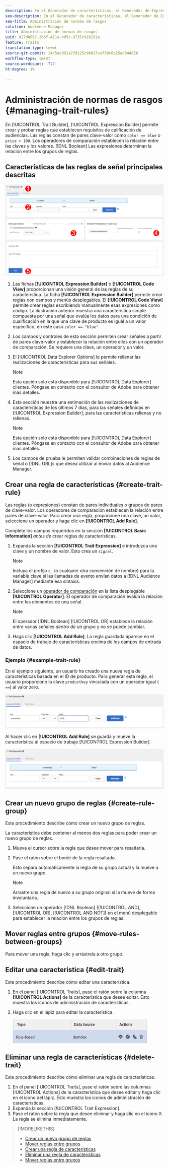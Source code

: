 ```yaml
---
description: En el Generador de características, el Generador de Expresiones permite crear y probar reglas que establecen requisitos de cualificación de audiencias. Las reglas constan de pares de clave-valor como "color == azul" o "precio &gt; 100". Los operadores de comparación establecen la relación entre las claves y los valores. Las expresiones booleanas determinan la relación entre los grupos de reglas.
seo-description: En el Generador de características, el Generador de Expresiones permite crear y probar reglas que establecen requisitos de cualificación de audiencias. Las reglas constan de pares de clave-valor como "color == azul" o "precio &gt; 100". Los operadores de comparación establecen la relación entre las claves y los valores. Las expresiones booleanas determinan la relación entre los grupos de reglas.
seo-title: Administración de normas de rasgos
solution: Audience Manager
title: Administración de normas de rasgos
uuid: 827d4567-2b6f-411e-bd5c-9735c916291a
feature: Traits
translation-type: tm+mt
source-git-commit: 14c5ac091a27d125c96d17ce750c6e25ad844856
workflow-type: tm+mt
source-wordcount: '727'
ht-degree: 1%

---
```



# Administración de normas de rasgos {#managing-trait-rules}

En [!UICONTROL Trait Builder], [!UICONTROL Expression Builder] permite crear y probar reglas que establecen requisitos de calificación de audiencias. Las reglas constan de pares clave-valor como `color == blue` o `price > 100`. Los operadores de comparación establecen la relación entre las claves y los valores. [!DNL Boolean] Las expresiones determinan la relación entre los grupos de reglas.

<!-- c_tb_rules.xml -->

## Características de las reglas de señal principales descritas

![](assets/manage-trait-rules.png)

1. Las fichas **[!UICONTROL Expression Builder]** o **[!UICONTROL Code View]** proporcionan una visión general de las reglas de su característica. La ficha **[!UICONTROL Expression Builder]** permite crear reglas con campos y menús desplegables. El **[!UICONTROL Code View]** permite crear reglas escribiendo manualmente esas expresiones como código. La ilustración anterior muestra una característica simple compuesta por una señal que evalúa los datos para una condición de cualificación en la que una clave de producto es igual a un valor específico, en este caso `color == "blue"`.

1. Los campos y controles de esta sección permiten crear señales a partir de pares clave-valor y establecer la relación entre ellos con un operador de comparación. Se requiere una clave, un operador y un valor.
1. El [!UICONTROL Data Explorer Options] le permite rellenar las realizaciones de características para sus señales.

   >[!NOTE]
   >
   >Esta opción solo está disponible para [!UICONTROL Data Explorer] clientes. Póngase en contacto con el consultor de Adobe para obtener más detalles.

1. Esta sección muestra una estimación de las realizaciones de características de los últimos 7 días, para las señales definidas en [!UICONTROL Expression Builder], para las características rellenas y no rellenas.

   >[!NOTE]
   >
   >Esta opción solo está disponible para [!UICONTROL Data Explorer] clientes. Póngase en contacto con el consultor de Adobe para obtener más detalles.

1. Los campos de prueba le permiten validar combinaciones de reglas de señal o [!DNL URL]s que desea utilizar al enviar datos al Audience Manager.

## Crear una regla de características {#create-trait-rule}

Las reglas (o expresiones) constan de pares individuales o grupos de pares de clave-valor. Los operadores de comparación establecen la relación entre pares de clave-valor. Para crear una regla, proporcione una clave, un valor, seleccione un operador y haga clic en **[!UICONTROL Add Rule]**.

<!-- t_tb_create_rules.xml -->

Complete los campos requeridos en la sección **[!UICONTROL Basic Information]** *antes de* crear reglas de características.

1. Expanda la sección **[!UICONTROL Trait Expression]** e introduzca una clave y un nombre de valor. Esto crea un *`signal`*.

   >[!NOTE]
   >
   >Incluya el prefijo `c_` (o cualquier otra convención de nombre) para la variable clave si las llamadas de evento envían datos a [!DNL Audience Manager] mediante esa sintaxis.

1. Seleccione un [operador de comparación](../../features/traits/trait-comparison-operators.md) en la lista desplegable **[!UICONTROL Operator]**. El operador de comparación evalúa la relación entre los elementos de una señal.

   >[!NOTE]
   >
   >El operador [!DNL Boolean] [!UICONTROL OR] establece la relación entre varias señales *dentro de* un grupo y no se puede cambiar.

1. Haga clic **[!UICONTROL Add Rule]**. La regla guardada aparece en el espacio de trabajo de características encima de los campos de entrada de datos.

### Ejemplo {#example-trait-rule}

En el ejemplo siguiente, un usuario ha creado una nueva regla de características basada en el ID de producto. Para generar esta regla, el usuario proporcionó la clave `productkey` vinculada con un operador igual ( `==`) al valor `2093`.

![](assets/tb_sample_rule1.png)

Al hacer clic en **[!UICONTROL Add Rule]** se guarda y mueve la característica al espacio de trabajo [!UICONTROL Expression Builder].

![](assets/tb_sample_rule2.png)

## Crear un nuevo grupo de reglas {#create-rule-group}

Este procedimiento describe cómo crear un nuevo grupo de reglas.

<!-- t_tb_new_rule_group.xml -->

La característica debe contener al menos dos reglas para poder crear un nuevo grupo de reglas.

1. Mueva el cursor sobre la regla que desee mover para resaltarla.
1. Pase el ratón sobre el borde de la regla resaltado.

   Esto separa automáticamente la regla de su grupo actual y la mueve a un nuevo grupo.

   >[!NOTE]
   >
   >Arrastre una regla de nuevo a su grupo original si la mueve de forma involuntaria.

1. Seleccione un operador [!DNL Boolean] ([!UICONTROL AND], [!UICONTROL OR], [!UICONTROL AND NOT]) en el menú desplegable para establecer la relación entre los grupos de reglas.

## Mover reglas entre grupos {#move-rules-between-groups}

Para mover una regla, haga clic y arrástrela a otro grupo.

## Editar una característica {#edit-trait}

Este procedimiento describe cómo editar una característica.

<!-- t_tb_edit.xml -->

1. En el panel [!UICONTROL Traits], pase el ratón sobre la columna **[!UICONTROL Actions]** de la característica que desee editar. Esto muestra los iconos de administración de características.
1. Haga clic en el lápiz para editar la característica.

   ![](assets/tb_edit_trait.png)

## Eliminar una regla de características {#delete-trait}

Este procedimiento describe cómo eliminar una regla de características.

<!-- t_tb_delete_rule.xml -->

1. En el panel [!UICONTROL Traits], pase el ratón sobre las columnas [!UICONTROL Actions] de la característica que desee editar y haga clic en el icono del lápiz. Esto muestra los iconos de administración de características.
1. Expanda la sección [!UICONTROL Trait Expression].
1. Pase el ratón sobre la regla que desee eliminar y haga clic en el icono X. La regla se elimina inmediatamente.

>[!MORELIKETHIS]
>
>* [Crear un nuevo grupo de reglas](../../features/traits/manage-trait-rules.md#create-rule-group)
>* [Mover reglas entre grupos](../../features/traits/manage-trait-rules.md#move-rules-between-groups)
>* [Crear una regla de características](../../features/traits/manage-trait-rules.md#create-trait-rule)
>* [Eliminar una regla de características](../../features/traits/manage-trait-rules.md#delete-trait)
>* [Mover reglas entre grupos](../../features/traits/manage-trait-rules.md#move-rules-between-groups)

